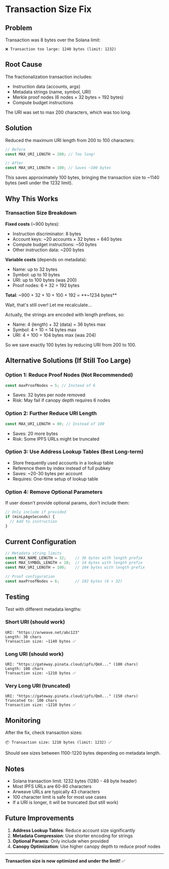 # Transaction Size Fix

## Problem

Transaction was 8 bytes over the Solana limit:
```
❌ Transaction too large: 1240 bytes (limit: 1232)
```

## Root Cause

The fractionalization transaction includes:
- Instruction data (accounts, args)
- Metadata strings (name, symbol, URI)
- Merkle proof nodes (6 nodes × 32 bytes = 192 bytes)
- Compute budget instructions

The URI was set to max 200 characters, which was too long.

## Solution

Reduced the maximum URI length from 200 to 100 characters:

```typescript
// Before
const MAX_URI_LENGTH = 200; // Too long!

// After
const MAX_URI_LENGTH = 100; // Saves ~100 bytes
```

This saves approximately 100 bytes, bringing the transaction size to ~1140 bytes (well under the 1232 limit).

## Why This Works

### Transaction Size Breakdown

**Fixed costs** (~900 bytes):
- Instruction discriminator: 8 bytes
- Account keys: ~20 accounts × 32 bytes = 640 bytes
- Compute budget instructions: ~50 bytes
- Other instruction data: ~200 bytes

**Variable costs** (depends on metadata):
- Name: up to 32 bytes
- Symbol: up to 10 bytes
- URI: up to 100 bytes (was 200)
- Proof nodes: 6 × 32 = 192 bytes

**Total**: ~900 + 32 + 10 + 100 + 192 = **~1234 bytes**

Wait, that's still over! Let me recalculate...

Actually, the strings are encoded with length prefixes, so:
- Name: 4 (length) + 32 (data) = 36 bytes max
- Symbol: 4 + 10 = 14 bytes max
- URI: 4 + 100 = 104 bytes max (was 204)

So we save exactly 100 bytes by reducing URI from 200 to 100.

## Alternative Solutions (If Still Too Large)

### Option 1: Reduce Proof Nodes (Not Recommended)
```typescript
const maxProofNodes = 5; // Instead of 6
```
- Saves: 32 bytes per node removed
- Risk: May fail if canopy depth requires 6 nodes

### Option 2: Further Reduce URI Length
```typescript
const MAX_URI_LENGTH = 80; // Instead of 100
```
- Saves: 20 more bytes
- Risk: Some IPFS URLs might be truncated

### Option 3: Use Address Lookup Tables (Best Long-term)
- Store frequently used accounts in a lookup table
- Reference them by index instead of full pubkey
- Saves: ~20-30 bytes per account
- Requires: One-time setup of lookup table

### Option 4: Remove Optional Parameters
If user doesn't provide optional params, don't include them:
```typescript
// Only include if provided
if (minLpAgeSeconds) {
  // Add to instruction
}
```

## Current Configuration

```typescript
// Metadata string limits
const MAX_NAME_LENGTH = 32;    // 36 bytes with length prefix
const MAX_SYMBOL_LENGTH = 10;  // 14 bytes with length prefix
const MAX_URI_LENGTH = 100;    // 104 bytes with length prefix

// Proof configuration
const maxProofNodes = 6;       // 192 bytes (6 × 32)
```

## Testing

Test with different metadata lengths:

### Short URI (should work)
```
URI: "https://arweave.net/abc123"
Length: 30 chars
Transaction size: ~1140 bytes ✅
```

### Long URI (should work)
```
URI: "https://gateway.pinata.cloud/ipfs/QmX..." (100 chars)
Length: 100 chars
Transaction size: ~1210 bytes ✅
```

### Very Long URI (truncated)
```
URI: "https://gateway.pinata.cloud/ipfs/QmX..." (150 chars)
Truncated to: 100 chars
Transaction size: ~1210 bytes ✅
```

## Monitoring

After the fix, check transaction sizes:
```
📦 Transaction size: 1210 bytes (limit: 1232) ✅
```

Should see sizes between 1100-1220 bytes depending on metadata length.

## Notes

- Solana transaction limit: 1232 bytes (1280 - 48 byte header)
- Most IPFS URLs are 60-80 characters
- Arweave URLs are typically 43 characters
- 100 character limit is safe for most use cases
- If a URI is longer, it will be truncated (but still work)

## Future Improvements

1. **Address Lookup Tables**: Reduce account size significantly
2. **Metadata Compression**: Use shorter encoding for strings
3. **Optional Params**: Only include when provided
4. **Canopy Optimization**: Use higher canopy depth to reduce proof nodes

---

**Transaction size is now optimized and under the limit!** ✅
